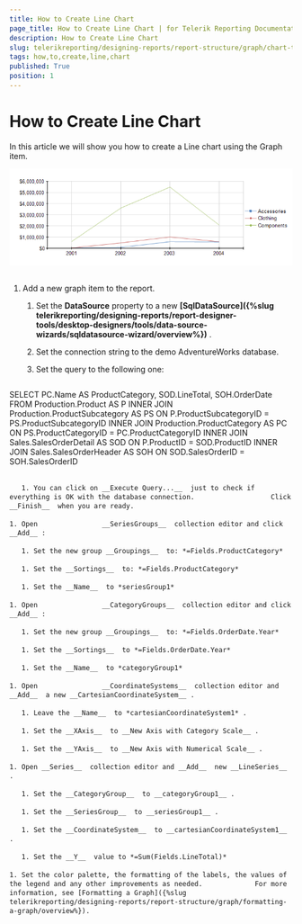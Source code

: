 ```yaml
---
title: How to Create Line Chart
page_title: How to Create Line Chart | for Telerik Reporting Documentation
description: How to Create Line Chart
slug: telerikreporting/designing-reports/report-structure/graph/chart-types/line-charts/how-to-create-line-chart
tags: how,to,create,line,chart
published: True
position: 1
---
```


# How to Create Line Chart



In this article we will show you how to create a Line chart using the Graph item.         

  ![Line Chart\Line Chart](images/Graph/LineChart.png)

## 

1. Add a new graph item to the report.

   1. Set the __DataSource__  property to a new                    __[SqlDataSource]({%slug telerikreporting/designing-reports/report-designer-tools/desktop-designers/tools/data-source-wizards/sqldatasource-wizard/overview%})__ .                 

   1. Set the connection string to the demo AdventureWorks database.

   1. Set the query to the following one:

    
      ````sql
SELECT PC.Name AS ProductCategory, SOD.LineTotal, SOH.OrderDate
FROM Production.Product AS P
INNER JOIN Production.ProductSubcategory AS PS ON P.ProductSubcategoryID = PS.ProductSubcategoryID
INNER JOIN Production.ProductCategory AS PC ON PS.ProductCategoryID = PC.ProductCategoryID
INNER JOIN Sales.SalesOrderDetail AS SOD ON P.ProductID = SOD.ProductID
INNER JOIN Sales.SalesOrderHeader AS SOH ON SOD.SalesOrderID = SOH.SalesOrderID
````

   1. You can click on __Execute Query...__  just to check if everything is OK with the database connection.                   Click __Finish__  when you are ready.                 

1. Open                __SeriesGroups__  collection editor and click __Add__ :             

   1. Set the new group __Groupings__  to: *=Fields.ProductCategory* 

   1. Set the __Sortings__  to: *=Fields.ProductCategory* 

   1. Set the __Name__  to *seriesGroup1* 

1. Open                __CategoryGroups__  collection editor and click __Add__ :             

   1. Set the new group __Groupings__  to: *=Fields.OrderDate.Year* 

   1. Set the __Sortings__  to *=Fields.OrderDate.Year* 

   1. Set the __Name__  to *categoryGroup1* 

1. Open                __CoordinateSystems__  collection editor and __Add__  a new __CartesianCoordinateSystem__ .             

   1. Leave the __Name__  to *cartesianCoordinateSystem1* .                 

   1. Set the __XAxis__  to __New Axis with Category Scale__ .                 

   1. Set the __YAxis__  to __New Axis with Numerical Scale__ .                 

1. Open __Series__  collection editor and __Add__  new __LineSeries__ .             

   1. Set the __CategoryGroup__  to __categoryGroup1__ .                 

   1. Set the __SeriesGroup__  to __seriesGroup1__ .                 

   1. Set the __CoordinateSystem__  to __cartesianCoordinateSystem1__ .                 

   1. Set the __Y__  value to *=Sum(Fields.LineTotal)* 

1. Set the color palette, the formatting of the labels, the values of the legend and any other improvements as needed.             For more information, see [Formatting a Graph]({%slug telerikreporting/designing-reports/report-structure/graph/formatting-a-graph/overview%}).             


